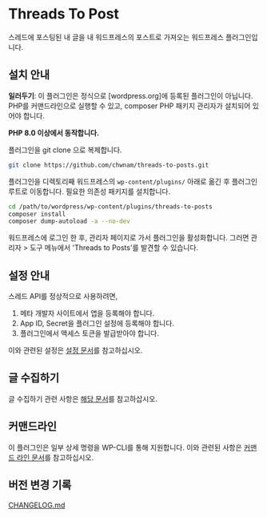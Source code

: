 # Threads To Post

스레드에 포스팅된 내 글을 내 워드프레스의 포스트로 가져오는 워드프레스 플러그인입니다.

## 설치 안내

**일러두기**: 이 플러그인은 정식으로 \[wordpress.org\]에 등록된 플러그인이 아닙니다.
PHP를 커맨드라인으로 실행할 수 있고, composer PHP 패키지 관리자가 설치되어 있어야 합니다.

**PHP 8.0 이상에서 동작합니다.**

플러그인을 git clone 으로 복제합니다.

```bash
git clone https://github.com/chwnam/threads-to-posts.git
```

플러그인을 디렉토리째 워드프레스의 `wp-content/plugins/` 아래로 옮긴 후 플러그인 루트로 이동합니다.
필요한 의존성 패키지를 설치합니다.

```bash
cd /path/to/wordpress/wp-content/plugins/threads-to-posts
composer install
composer dump-autoload -a --no-dev
```

워드프레스에 로그인 한 후, 관리자 페이지로 가서 플러그인을 활성화합니다.
그러면 관리자 > 도구 메뉴에서 'Threads to Posts'를 발견할 수 있습니다.

## 설정 안내

스레드 API를 정상적으로 사용하려면,

1. 메타 개발자 사이트에서 앱을 등록해야 합니다.
2. App ID, Secret을 플러그인 설정에 등록해야 합니다.
3. 플러그인에서 액세스 토큰을 발급받아야 합니다.

이와 관련된 설정은 [설정 문서](./docs/ko/how-to-setup.md)를 참고하십시오.

## 글 수집하기

글 수집하기 관련 사항은 [해당 문서](./docs/ko/scrap.md)를 참고하삽시오.

## 커맨드라인

이 플러그인은 일부 상세 명령을 WP-CLI를 통해 지원합니다.
이와 관련된 사항은 [커맨드 라인 문서](./docs/ko/cli-manual.md)를 참고하십시오.

## 버전 변경 기록

[CHANGELOG.md](./CHANGELOG.md)
